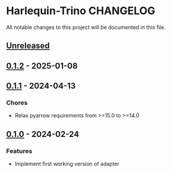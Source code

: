 # Harlequin-Trino CHANGELOG

All notable changes to this project will be documented in this file.

## [Unreleased]

## [0.1.2] - 2025-01-08

## [0.1.1] - 2024-04-13

### Chores

-   Relax pyarrow requirements from >=15.0 to >=14.0

## [0.1.0] - 2024-02-24

### Features

-   Implement first working version of adapter

[Unreleased]: https://github.com/TylerHillery/harlequin-adbc/compare/0.1.2...HEAD

[0.1.2]: https://github.com/TylerHillery/harlequin-adbc/compare/0.1.1...0.1.2

[0.1.1]: https://github.com/TylerHillery/harlequin-adbc/compare/0.1.0...0.1.1

[0.1.0]: https://github.com/TylerHillery/harlequin-adbc/compare/8a435079878637a2738bc8ee4d7f76988065ade8...0.1.0
